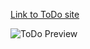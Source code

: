 <a href="http://olga.tokarenko.net/todo_jquery/" target="_blank" style="display:block;">Link to ToDo site</a>

![ToDo Preview](/images/ToDo_with_jQuery.png)
